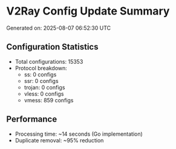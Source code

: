 # V2Ray Config Update Summary
Generated on: 2025-08-07 06:52:30 UTC

## Configuration Statistics
- Total configurations: 15353
- Protocol breakdown:
  - ss: 0 configs
  - ssr: 0 configs
  - trojan: 0 configs
  - vless: 0 configs
  - vmess: 859 configs

## Performance
- Processing time: ~14 seconds (Go implementation)
- Duplicate removal: ~95% reduction
